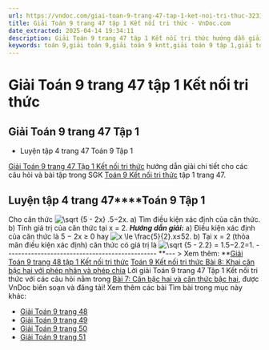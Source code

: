 ```yaml
---
url: https://vndoc.com/giai-toan-9-trang-47-tap-1-ket-noi-tri-thuc-323189
title: Giải Toán 9 trang 47 tập 1 Kết nối tri thức - VnDoc.com
date_extracted: 2025-04-14 19:34:11
description: Giải Toán 9 trang 47 tập 1 Kết nối tri thức hướng dẫn giải chi tiết các câu hỏi và bài tập trong SGK Toán 9 Kết nối tri thức tập 1.
keywords: toán 9,giải toán 9,giải toán 9 kntt,giải toán 9 tập 1,giải toán 9 kết nối tri thức,toán 9 kết nối tri thức tập 1,Toán 9 Kết nối tri thức Bài 7,giải Toán 9 Kết nối tri thức Bài 7,Bài 7 Căn bậc hai và căn thức bậc hai,toán 9 kết nối tập 1 trang 45,toán 9 kết nối tri thức tập 1 trang 46,toán 9 kết nối tri thức tập 1 trang 47,toán 9 kết nối tri thức tập 1 trang 48,Căn bậc hai và căn thức bậc hai,toán 9 trang 47,giải toán 9 trang 47,toán 9 trang 47 kết nối,giải toán 9 trang 47 kết nối
---
```


# Giải Toán 9 trang 47 tập 1 Kết nối tri thức
## Giải Toán 9 trang 47 Tập 1
  * Luyện tập 4 trang 47 Toán 9 Tập 1

[Giải Toán 9 trang 47 Tập 1 Kết nối tri thức](<https://vndoc.com/giai-toan-9-trang-47-tap-1-ket-noi-tri-thuc-323189>) hướng dẫn giải chi tiết cho các câu hỏi và bài tập trong SGK [Toán 9 Kết nối tri thức](<https://vndoc.com/toan-9-ket-noi-tri-thuc>) tập 1 trang 47.
## **Luyện tập 4 trang 47****Toán 9 Tập 1**
Cho căn thức ![\\sqrt {5 - 2x} .](https://i.vdoc.vn/data/image/blank.png)5−2x.
a\) Tìm điều kiện xác định của căn thức.
b\) Tính giá trị của căn thức tại x = 2.
_**Hướng dẫn giải:**_
a\) Điều kiện xác định của căn thức là 5 − 2x ≥ 0 hay ![x \\le \\frac{5}{2}.](https://i.vdoc.vn/data/image/blank.png)x≤52.
b\) Tại x = 2 \(thỏa mãn điều kiện xác định\) căn thức có giá trị là ![\\sqrt {5 - 2.2}  = 1.](https://i.vdoc.vn/data/image/blank.png)5−2.2=1.
\-----------------------------------------------
**\--- > Xem thêm: **[Giải Toán 9 trang 48 tập 1 Kết nối tri thức](<https://vndoc.com/giai-toan-9-trang-48-tap-1-ket-noi-tri-thuc-323190>)
[Toán 9 Kết nối tri thức Bài 8: Khai căn bậc hai với phép nhân và phép chia](<https://vndoc.com/toan-9-ket-noi-tri-thuc-bai-8-khai-can-bac-hai-voi-phep-nhan-va-phep-chia-320513>)
Lời giải Toán 9 trang 47 Tập 1 Kết nối tri thức với các câu hỏi nằm trong [Bài 7: Căn bậc hai và căn thức bậc hai](<https://vndoc.com/toan-9-ket-noi-tri-thuc-bai-7-can-bac-hai-va-can-thuc-bac-hai-320504>), được VnDoc biên soạn và đăng tải\!
Xem thêm các bài Tìm bài trong mục này khác:
  * [Giải Toán 9 trang 48](</giai-toan-9-trang-48-tap-1-ket-noi-tri-thuc-323190>)
  * [Giải Toán 9 trang 49](</giai-toan-9-trang-49-tap-1-ket-noi-tri-thuc-323295>)
  * [Giải Toán 9 trang 50](</giai-toan-9-trang-50-tap-1-ket-noi-tri-thuc-323297>)
  * [Giải Toán 9 trang 51](</giai-toan-9-trang-51-tap-1-ket-noi-tri-thuc-323310>)

